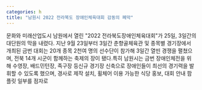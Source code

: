 ```yaml
---
categories: h
title: "남원시 2022 전라북도 장애인체육대회 감동의 폐막"
---
```

문화와 미래산업도시 남원에서 열린 "2022 전라북도장애인체육대회"가 25일, 3일간의 대단원의 막을 내렸다. 지난 9월 23일부터 3일간 춘향골체육관 및 종목별 경기장에서 개최된 금번 대회는 20개 종목 2천여 명의 선수단이 참가해 3일간 열띤 경쟁을 펼쳤으며, 전북 14개 시군이 함께하는 축제의 장이 됐다.특히 남원시는 금번 장애인체전을 위해 수영장, 배드민턴장, 족구장 등신규 경기장 신축으로 장애인들이 최선의 경기력을 발휘할 수 있도록 했으며, 경사로 제작 설치, 휠체어 이용 가능한 식당 홍보, 대회 안내 팜플릿 일부를 점자로